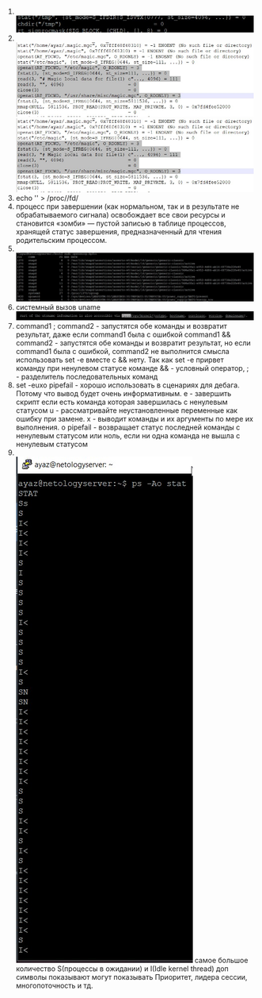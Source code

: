 1. <br/>![системный вызов cd](img/1.jpg)
1. <br/>![база file](img/2.1.jpg)
![база file](img/2.1.jpg)
1. echo '' > /proc/<PID>/fd/<fd>
1. процесс при завершении (как нормальном, так и в результате не обрабатываемого сигнала) освобождает все свои ресурсы и становится «зомби» — 
пустой записью в таблице процессов, хранящей статус завершения, предназначенный для чтения родительским процессом.
1. <br/>![увидели вызовы группы open](img/5.jpg)
1. системный вызов uname 
![альтернативное местоположение в /proc](img/6.jpg)
1. command1 ; command2 - запустятся обе команды и возвратит результат, даже если command1 была с ошибкой
command1 && command2 - запустятся обе команды и возвратит результат, но если command1 была с ошибкой, command2 не выполнится
смысла использовать set -e вместе с && нету. Так как set -e прирвет команду при ненулевом статусе команде
&& -  условный оператор, 
;  - разделитель последовательных команд
1. set -euxo pipefail - хорошо использовать в сценариях для дебага. Потому что вывод будет очень информативным.
e - завершить скрипт если есть команда которая завершилась с ненулевым статусом
u - рассматривайте неустановленные переменные как ошибку при замене.
x - выводит команды и их аргументы по мере их выполнения.
o pipefail - возвращает статус последней команды с ненулевым статусом или ноль, если ни одна команда не вышла с ненулевым статусом
1. <br/>![PROCESS STATE CODES](img/9.jpg)
самое большое количество S(процессы в ожидании) и I(Idle kernel thread)
доп символы показывают могут показывать Приоритет, лидера сессии, многопоточность и тд.
